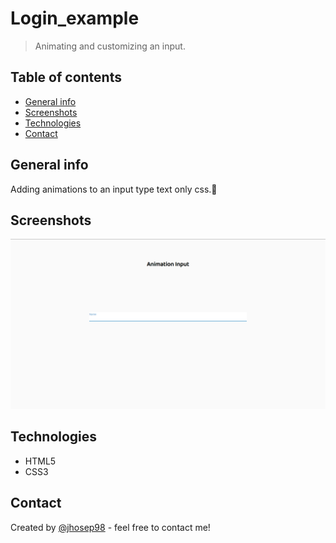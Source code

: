 # Login_example

> Animating and customizing an input.

## Table of contents

- [General info](#general-info)
- [Screenshots](#screenshots)
- [Technologies](#technologies)
- [Contact](#contact)

## General info

Adding animations to an input type text only css.🎨

## Screenshots

![inputAnimation screenshot](./inputAnimation.png)

## Technologies

- HTML5
- CSS3

## Contact

Created by [@jhosep98](https://jhosep98.github.io/Portfolio2020jdb/) - feel free to contact me!

